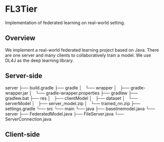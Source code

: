 # FL3Tier

Implementation of federated learning on real-world setting.

## Overview
We implement a real-world federated learning project based on Java. There are one server and many clients to 
collaboratively train a model. We use DL4J as the deep learning library.

## Server-side
server
    ├── build.gradle
    ├── gradle
    │   └── wrapper
    │       ├── gradle-wrapper.jar
    │       └── gradle-wrapper.properties
    ├── gradlew
    ├── gradlew.bat
    ├── res
    │   ├── clientModel
    │   ├── dataset
    │   └── serverModel
    │       ├── server_model.zip
    │       └── trained_nn.zip
    ├── settings.gradle
    └── src
        └── main
            └── java
                ├── baselinemodel.java
                └── server
                    ├── FederatedModel.java
                    ├── FileServer.java
                    └── ServerConnection.java


## Client-side
